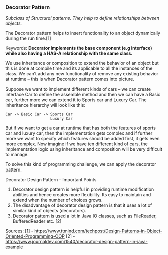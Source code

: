 <h3>Decorator Pattern</h3>
<p><i>
Subclass of Structural patterns. They help to define relationships between objects.
</i></p>

The Decorator pattern helps to insert functionality to an object dynamically during the run time.[1]

Keywords: <b>Decorator implements the base component (e.g interface) while also having a HAS-A relationship with the same class.</b>

We use inheritance or composition to extend the behavior of an object but this is done at compile time and its applicable to all the instances of the class.
We can’t add any new functionality of remove any existing behavior at runtime – this is when Decorator pattern comes into picture.

Suppose we want to implement different kinds of cars – we can create interface Car to define the assemble method and then we can have a Basic car, further more we can extend it to Sports car and Luxury Car.
The inheritance hierarchy will look like this:

    Car -> Basic Car -> Sports Car
                        Luxury Car

But if we want to get a car at runtime that has both the features of sports car and luxury car, then the implementation gets complex and
if further more we want to specify which features should be added first, it gets even more complex.
Now imagine if we have ten different kind of cars, the implementation logic using inheritance and composition will be very difficult to manage.

To solve this kind of programming challenge, we can apply the decorator pattern.

Decorator Design Pattern – Important Points
1) Decorator design pattern is helpful in providing runtime modification abilities and hence creates more flexibility. Its easy to maintain and extend when the number of choices grows.
2) The disadvantage of decorator design pattern is that it uses a lot of similar kind of objects (decorators).
3) Decorator pattern is used a lot in Java IO classes, such as FileReader, BufferedReader etc.
[2]

Sources:
[1] - https://www.ttmind.com/techpost/Design-Patterns-in-Object-Oriented-Programming-OOP
[2] - https://www.journaldev.com/1540/decorator-design-pattern-in-java-example
